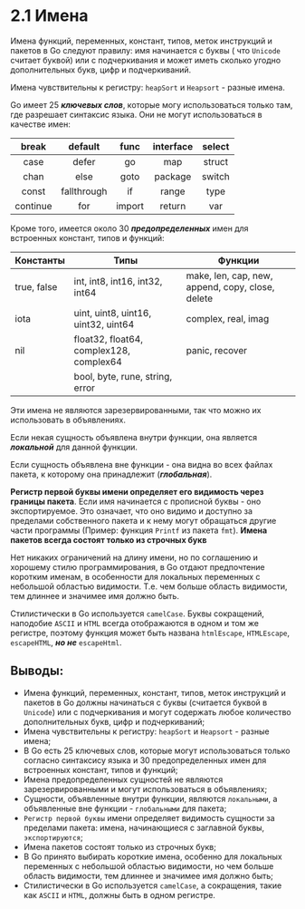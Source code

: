 # 2.1 Имена

Имена функций, переменных, констант, типов, меток инструкций и пакетов в Go следуют правилу: имя начинается с буквы (
что `Unicode` считает буквой) или с подчеркивания и может иметь сколько угодно дополнительных букв, цифр и
подчеркиваний.

Имена чувствительны к регистру: `heapSort` и `Heapsort` - разные имена.

Go имеет 25 **_ключевых слов_**, которые могу использоваться только там, где разрешает синтаксис языка. Они не могут
использоваться в качестве имен:

|  break   |   default   |  func  | interface | select |
|:--------:|:-----------:|:------:|:---------:|:------:|
|   case   |    defer    |   go   |    map    | struct |
|   chan   |    else     |  goto  |  package  | switch |
|  const   | fallthrough |   if   |   range   |  type  |
| continue |     for     | import |  return   |  var   |

Кроме того, имеется около 30 **_предопределенных_** имен для встроенных констант, типов и функций:

| Константы   | Типы                                    | Функции                                          |
|-------------|-----------------------------------------|--------------------------------------------------|
| true, false | int, int8, int16, int32, int64          | make, len, cap, new, append, copy, close, delete |
| iota        | uint, uint8, uint16, uint32, uint64     | complex, real, imag                              |
| nil         | float32, float64, complex128, complex64 | panic, recover                                   |
|             | bool, byte, rune, string, error         |                                                  |

Эти имена не являются зарезервированными, так что можно их использовать в объявлениях.

Если некая сущность объявлена внутри функции, она является **_локальной_** для данной функции.

Если сущность объявлена вне функции - она видна во всех файлах пакета, к которому она принадлежит (**_глобальная_**).

**Регистр первой буквы имени определяет его видимость через границы пакета**. Если имя начинается с прописной буквы -
оно экспортируемое. Это означает, что оно видимо и доступно за пределами собственного пакета и к нему могут обращаться
другие части программы (Пример: функция `Printf` из пакета `fmt`).
**Имена пакетов всегда состоят только из строчных букв**

Нет никаких ограничений на длину имени, но по соглашению и хорошему стилю программирования, в Go отдают предпочтение
коротким именам, в особенности для локальных переменных с небольшой областью видимости.
Т.е. чем больше область видимости, тем длиннее и значимее имя должно быть.

Стилистически в Go используется `camelCase`. Буквы сокращений, наподобие `ASCII` и `HTML` всегда отображаются в одном и
том же регистре, поэтому функция может быть названа `htmlEscape`, `HTMLEscape`, `escapeHTML`, **_но не_** `escapeHtml`.

## Выводы:

* Имена функций, переменных, констант, типов, меток инструкций и пакетов в Go должны начинаться с буквы (считается
  буквой в `Unicode`) или с подчеркивания и могут содержать любое количество дополнительных букв, цифр и подчеркиваний;
* Имена чувствительны к регистру: `heapSort` и `Heapsort` - разные имена;
* В Go есть 25 ключевых слов, которые могут использоваться только согласно синтаксису языка и 30 предопределенных имен
  для встроенных констант, типов и функций;
* Имена предопределенных сущностей не являются зарезервированными и могут использоваться в объявлениях;
* Сущности, объявленные внутри функции, являются `локальными`, а объявленные вне функции - `глобальными` для пакета;
* `Регистр первой буквы` имени определяет видимость сущности за пределами пакета: имена, начинающиеся с заглавной буквы,
  `экспортируются`;
* Имена пакетов состоят только из строчных букв;
* В Go принято выбирать короткие имена, особенно для локальных переменных с небольшой областью видимости, но чем больше
  область видимости, тем длиннее и значимее имя должно быть;
* Стилистически в Go используется `camelCase`, а сокращения, такие как `ASCII` и `HTML`, должны быть в одном регистре.
